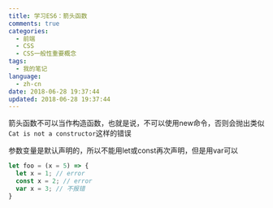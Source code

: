 ```yaml
---
title: 学习ES6：箭头函数
comments: true
categories:
  - 前端
  - CSS
  - CSS一般性重要概念
tags:
  - 我的笔记
language:
  - zh-cn
date: 2018-06-28 19:37:44
updated: 2018-06-28 19:37:44
---
```


箭头函数不可以当作构造函数，也就是说，不可以使用new命令，否则会抛出类似`Cat is not a constructor`这样的错误

参数变量是默认声明的，所以不能用let或const再次声明，但是用var可以
```js
let foo = (x = 5) => {
  let x = 1; // error
  const x = 2; // error
  var x = 3; // 不报错
}
```
